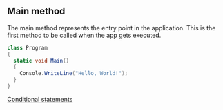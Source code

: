 

## Main method
The main method represents the entry point in the application. This is the first method to be called when the app gets executed.

```c#
class Program
{
  static void Main()
  {
    Console.WriteLine("Hello, World!");
  }
}
```


[Conditional statements](Conditionals.md)
